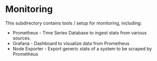 # Monitoring

This subdirectory contains tools / setup for monitoring, including:

* Prometheus - Time Series Database to ingest stats from various sources.
* Grafana - Dashboard to visualize data from Prometheus
* Node Exporter - Export generic stats of a system to be scraped by Prometheus
